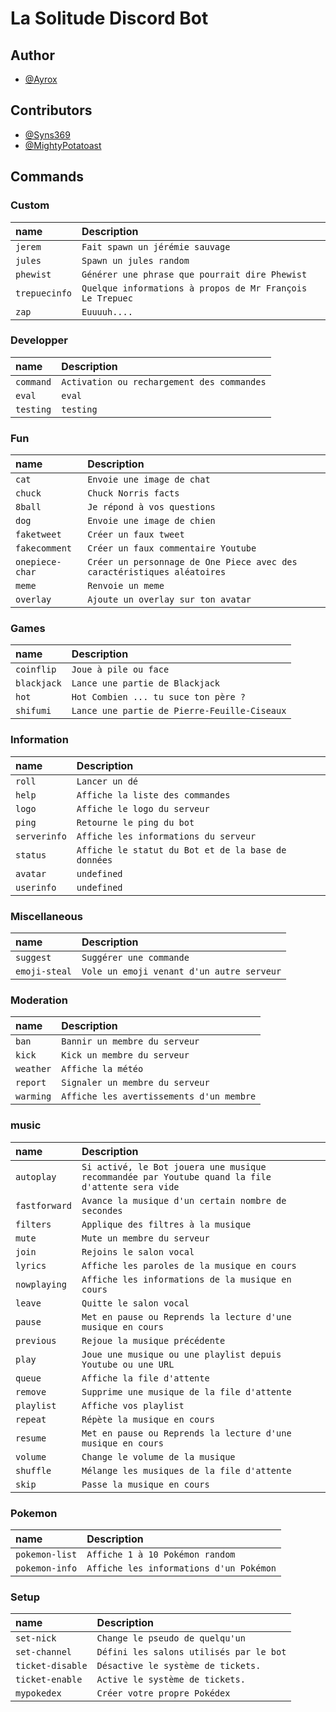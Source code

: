 # La Solitude Discord Bot

## Author

-   [@Ayrox](https://github.com/Ayrox)

## Contributors

-   [@Syns369](https://github.com/Syns369)
-   [@MightyPotatoast](https://github.com/MightyPotatoast)

## Commands

### Custom
 
 | name | Description | 
 | :------ | :------ | 
 | `jerem` | `Fait spawn un jérémie sauvage` |
| `jules` | `Spawn un jules random` |
| `phewist` | `Générer une phrase que pourrait dire Phewist` |
| `trepuecinfo` | `Quelque informations à propos de Mr François Le Trepuec` |
| `zap` | `Euuuuh....` |

### Developper
 
 | name | Description | 
 | :------ | :------ | 
 | `command` | `Activation ou rechargement des commandes` |
| `eval` | `eval` |
| `testing` | `testing` |

### Fun
 
 | name | Description | 
 | :------ | :------ | 
 | `cat` | `Envoie une image de chat` |
| `chuck` | `Chuck Norris facts` |
| `8ball` | `Je répond à vos questions` |
| `dog` | `Envoie une image de chien` |
| `faketweet` | `Créer un faux tweet` |
| `fakecomment` | `Créer un faux commentaire Youtube` |
| `onepiece-char` | `Créer un personnage de One Piece avec des caractéristiques aléatoires` |
| `meme` | `Renvoie un meme` |
| `overlay` | `Ajoute un overlay sur ton avatar` |

### Games
 
 | name | Description | 
 | :------ | :------ | 
 | `coinflip` | `Joue à pile ou face` |
| `blackjack` | `Lance une partie de Blackjack` |
| `hot` | `Hot Combien ... tu suce ton père ?` |
| `shifumi` | `Lance une partie de Pierre-Feuille-Ciseaux` |

### Information
 
 | name | Description | 
 | :------ | :------ | 
 | `roll` | `Lancer un dé` |
| `help` | `Affiche la liste des commandes` |
| `logo` | `Affiche le logo du serveur` |
| `ping` | `Retourne le ping du bot` |
| `serverinfo` | `Affiche les informations du serveur` |
| `status` | `Affiche le statut du Bot et de la base de données` |
| `avatar` | `undefined` |
| `userinfo` | `undefined` |

### Miscellaneous
 
 | name | Description | 
 | :------ | :------ | 
 | `suggest` | `Suggérer une commande` |
| `emoji-steal` | `Vole un emoji venant d'un autre serveur` |

### Moderation
 
 | name | Description | 
 | :------ | :------ | 
 | `ban` | `Bannir un membre du serveur` |
| `kick` | `Kick un membre du serveur` |
| `weather` | `Affiche la météo` |
| `report` | `Signaler un membre du serveur` |
| `warming` | `Affiche les avertissements d'un membre` |

### music
 
 | name | Description | 
 | :------ | :------ | 
 | `autoplay` | `Si activé, le Bot jouera une musique recommandée par Youtube quand la file d'attente sera vide` |
| `fastforward` | `Avance la musique d'un certain nombre de secondes` |
| `filters` | `Applique des filtres à la musique` |
| `mute` | `Mute un membre du serveur` |
| `join` | `Rejoins le salon vocal` |
| `lyrics` | `Affiche les paroles de la musique en cours` |
| `nowplaying` | `Affiche les informations de la musique en cours` |
| `leave` | `Quitte le salon vocal` |
| `pause` | `Met en pause ou Reprends la lecture d'une musique en cours` |
| `previous` | `Rejoue la musique précédente` |
| `play` | `Joue une musique ou une playlist depuis Youtube ou une URL` |
| `queue` | `Affiche la file d'attente` |
| `remove` | `Supprime une musique de la file d'attente` |
| `playlist` | `Affiche vos playlist` |
| `repeat` | `Répète la musique en cours` |
| `resume` | `Met en pause ou Reprends la lecture d'une musique en cours` |
| `volume` | `Change le volume de la musique` |
| `shuffle` | `Mélange les musiques de la file d'attente` |
| `skip` | `Passe la musique en cours` |

### Pokemon
 
 | name | Description | 
 | :------ | :------ | 
 | `pokemon-list` | `Affiche 1 à 10 Pokémon random` |
| `pokemon-info` | `Affiche les informations d'un Pokémon` |

### Setup
 
 | name | Description | 
 | :------ | :------ | 
 | `set-nick` | `Change le pseudo de quelqu'un` |
| `set-channel` | `Défini les salons utilisés par le bot` |
| `ticket-disable` | `Désactive le système de tickets.` |
| `ticket-enable` | `Active le système de tickets.` |
| `mypokedex` | `Créer votre propre Pokédex` |
